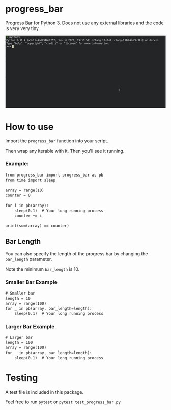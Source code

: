 # progress_bar

Progress Bar for Python 3. Does not use any external libraries and the code is very very tiny.

![Example gif](./example.gif)

# How to use

Import the `progress_bar` function into your script.

Then wrap any iterable with it. Then you'll see it running.

### Example:

```
from progress_bar import progress_bar as pb
from time import sleep

array = range(10)
counter = 0

for i in pb(array):
    sleep(0.1)  # Your long running process
    counter += i

print(sum(array) == counter)
```

## Bar Length

You can also specify the length of the progress bar by changing the `bar_length` parameter.

Note the minimum `bar_length` is 10.

### Smaller Bar Example

```
# Smaller bar
length = 10
array = range(100)
for _ in pb(array, bar_length=length):
    sleep(0.1)  # Your long running process
```

### Larger Bar Example

```
# Larger bar
length = 100
array = range(100)
for _ in pb(array, bar_length=length):
    sleep(0.1)  # Your long running process
```

# Testing

A test file is included in this package.

Feel free to run `pytest` or `pytest test_progress_bar.py`
